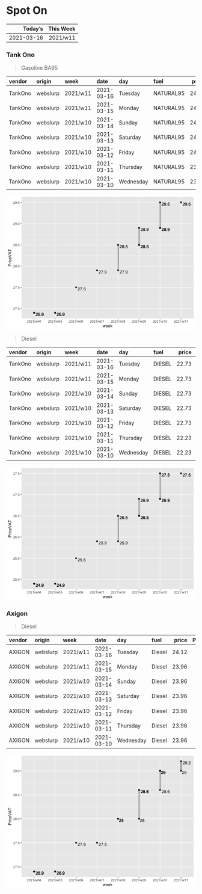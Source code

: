 Spot On
================

|    Today’s | This Week |
|-----------:|----------:|
| 2021-03-16 |  2021/w11 |

### Tank Ono

> Gasoline BA95

| vendor  | origin   | week     | date       | day       | fuel      | price | PriceVAT |
|:--------|:---------|:---------|:-----------|:----------|:----------|------:|---------:|
| TankOno | webslurp | 2021/w11 | 2021-03-16 | Tuesday   | NATURAL95 | 24.38 |     29.5 |
| TankOno | webslurp | 2021/w11 | 2021-03-15 | Monday    | NATURAL95 | 24.38 |     29.5 |
| TankOno | webslurp | 2021/w10 | 2021-03-14 | Sunday    | NATURAL95 | 24.38 |     29.5 |
| TankOno | webslurp | 2021/w10 | 2021-03-13 | Saturday  | NATURAL95 | 24.38 |     29.5 |
| TankOno | webslurp | 2021/w10 | 2021-03-12 | Friday    | NATURAL95 | 24.38 |     29.5 |
| TankOno | webslurp | 2021/w10 | 2021-03-11 | Thursday  | NATURAL95 | 23.88 |     28.9 |
| TankOno | webslurp | 2021/w10 | 2021-03-10 | Wednesday | NATURAL95 | 23.88 |     28.9 |

<img src="SpotOn_files/figure-gfm/tono-ba95-1.png" style="display: block; margin: auto auto auto 0;" />

> Diesel

| vendor  | origin   | week     | date       | day       | fuel   | price | PriceVAT |
|:--------|:---------|:---------|:-----------|:----------|:-------|------:|---------:|
| TankOno | webslurp | 2021/w11 | 2021-03-16 | Tuesday   | DIESEL | 22.73 |     27.5 |
| TankOno | webslurp | 2021/w11 | 2021-03-15 | Monday    | DIESEL | 22.73 |     27.5 |
| TankOno | webslurp | 2021/w10 | 2021-03-14 | Sunday    | DIESEL | 22.73 |     27.5 |
| TankOno | webslurp | 2021/w10 | 2021-03-13 | Saturday  | DIESEL | 22.73 |     27.5 |
| TankOno | webslurp | 2021/w10 | 2021-03-12 | Friday    | DIESEL | 22.73 |     27.5 |
| TankOno | webslurp | 2021/w10 | 2021-03-11 | Thursday  | DIESEL | 22.23 |     26.9 |
| TankOno | webslurp | 2021/w10 | 2021-03-10 | Wednesday | DIESEL | 22.23 |     26.9 |

<img src="SpotOn_files/figure-gfm/tono-diesel-1.png" style="display: block; margin: auto auto auto 0;" />

### Axigon

> Diesel

| vendor | origin   | week     | date       | day       | fuel   | price | PriceVAT |
|:-------|:---------|:---------|:-----------|:----------|:-------|------:|---------:|
| AXIGON | webslurp | 2021/w11 | 2021-03-16 | Tuesday   | Diesel | 24.12 |     29.2 |
| AXIGON | webslurp | 2021/w11 | 2021-03-15 | Monday    | Diesel | 23.96 |     29.0 |
| AXIGON | webslurp | 2021/w10 | 2021-03-14 | Sunday    | Diesel | 23.96 |     29.0 |
| AXIGON | webslurp | 2021/w10 | 2021-03-13 | Saturday  | Diesel | 23.96 |     29.0 |
| AXIGON | webslurp | 2021/w10 | 2021-03-12 | Friday    | Diesel | 23.96 |     29.0 |
| AXIGON | webslurp | 2021/w10 | 2021-03-11 | Thursday  | Diesel | 23.96 |     29.0 |
| AXIGON | webslurp | 2021/w10 | 2021-03-10 | Wednesday | Diesel | 23.96 |     29.0 |

<img src="SpotOn_files/figure-gfm/axigon-diesel-1.png" style="display: block; margin: auto auto auto 0;" />
